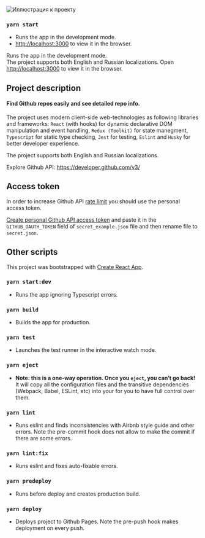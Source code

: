 ![Иллюстрация к проекту](https://user-images.githubusercontent.com/45331104/85237024-d4806880-b42b-11ea-93e2-96a39db3423a.png)

### `yarn start`
- Runs the app in the development mode.<br />
- [http://localhost:3000](http://localhost:3000) to view it in the browser.

Runs the app in the development mode.<br />	The project supports both English and Russian localizations.
Open [http://localhost:3000](http://localhost:3000) to view it in the browser.

## Project description

#### Find Github repos easily and see detailed repo info.

The project uses modern client-side web-technologies as following libraries and frameworks: `React` (with hooks) for dynamic declarative DOM manipulation and event handling, `Redux (Toolkit)` for state manegment, `Typescript` for static type checking, `Jest` for testing, `Eslint` and `Husky` for better developer experience.

The project supports both English and Russian localizations.

Explore Github API: https://developer.github.com/v3/

## Access token

In order to increase Github API [rate limit](https://developer.github.com/v3/#rate-limiting) you should use the personal access token.

[Create personal Github API access token](https://github.com/settings/tokens) and paste it in the `GITHUB_OAUTH_TOKEN` field of `secret_example.json` file and then rename file to `secret.json`.

## Other scripts

This project was bootstrapped with [Create React App](https://github.com/facebook/create-react-app).

### `yarn start:dev`
- Runs the app ignoring Typescript errors.

### `yarn build`
- Builds the app for production.

### `yarn test`
- Launches the test runner in the interactive watch mode.

### `yarn eject`

- **Note: this is a one-way operation. Once you `eject`, you can’t go back!**
It will copy all the configuration files and the transitive dependencies (Webpack, Babel, ESLint, etc) into your for you to have full control over them. 

### `yarn lint`

- Runs eslint and finds inconsistencies with Airbnb style guide and other errors.
 Note the pre-commit hook does not allow to make the commit if there are some errors.

### `yarn lint:fix`
- Runs eslint and fixes auto-fixable errors.

### `yarn predeploy`
- Runs before deploy and creates production build.

### `yarn deploy`
- Deploys project to Github Pages.
 Note the pre-push hook makes deployment on every push.
